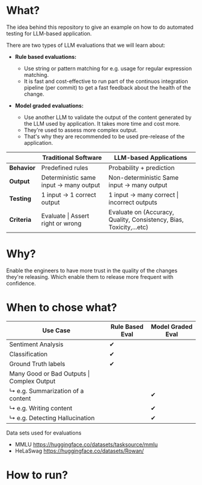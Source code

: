 # What?
The idea behind this repository to give an example on how to do automated testing for LLM-based application.

There are two types of LLM evaluations that we will learn about:

- **Rule based evaluations:**

    
    - Use string or pattern matching for e.g. usage for regular expression matching. 
    - It is fast and cost-effective to run part of the continuos integration pipeline (per commit) to get a fast feedback about the health of the change. 

- **Model graded evaluations:**


    - Use another LLM to validate the output of the content generated by the LLM used by application. It takes more time and cost more.
    - They're used to assess more complex output.
    - That's why they are recommended to be used pre-release of the application.   


||Traditional Software|LLM-based Applications|
|--|--|--|
|**Behavior**|Predefined rules|Probability + prediction|
|**Output**|Deterministic same input -> many output|Non-deterministic Same input -> many output|
|**Testing**|1 input -> 1 correct output|1 input -> many correct \| incorrect outputs |
|**Criteria**|Evaluate \| Assert right or wrong|Evaluate on (Accuracy, Quality, Consistency, Bias, Toxicity,...etc) |


# Why?

Enable the engineers to have more trust in the quality of the changes they're releasing. Which enable them to release more frequent with confidence.

# When to chose what?

|Use Case|Rule Based Eval| Model Graded Eval| 
|--|--|--|
|Sentiment Analysis|✔||
|Classification|✔||
|Ground Truth labels|✔||
|Many Good or Bad Outputs \| Complex Output|
| ↳ e.g. Summarization of a content||✔|
| ↳ e.g. Writing content||✔|
| ↳ e.g. Detecting Hallucination ||✔|

Data sets used for evaluations
 - MMLU https://huggingface.co/datasets/tasksource/mmlu
 - HeLaSwag  https://huggingface.co/datasets/Rowan/


# How to run?
